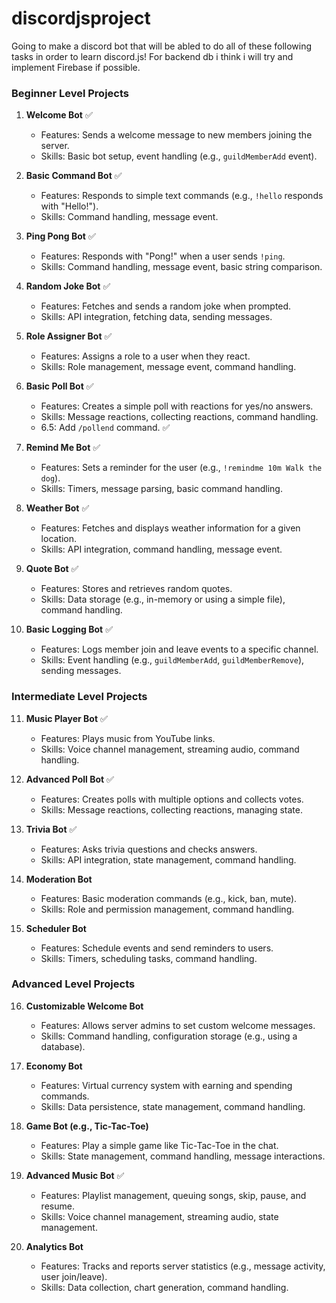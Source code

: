 # discordjsproject

Going to make a discord bot that will be abled to do all of these following tasks in order to learn discord.js!
For backend db i think i will try and implement Firebase if possible.

### Beginner Level Projects

1. **Welcome Bot** ✅
   - Features: Sends a welcome message to new members joining the server.
   - Skills: Basic bot setup, event handling (e.g., `guildMemberAdd` event).

2. **Basic Command Bot** ✅
   - Features: Responds to simple text commands (e.g., `!hello` responds with "Hello!").
   - Skills: Command handling, message event.

3. **Ping Pong Bot** ✅
   - Features: Responds with "Pong!" when a user sends `!ping`.
   - Skills: Command handling, message event, basic string comparison.

4. **Random Joke Bot** ✅
   - Features: Fetches and sends a random joke when prompted.
   - Skills: API integration, fetching data, sending messages.

5. **Role Assigner Bot** ✅
   - Features: Assigns a role to a user when they react.
   - Skills: Role management, message event, command handling.

6. **Basic Poll Bot** ✅
   - Features: Creates a simple poll with reactions for yes/no answers.
   - Skills: Message reactions, collecting reactions, command handling.
   - 6.5: Add `/pollend` command. ✅

7. **Remind Me Bot** ✅
   - Features: Sets a reminder for the user (e.g., `!remindme 10m Walk the dog`).
   - Skills: Timers, message parsing, basic command handling.

8. **Weather Bot** ✅
   - Features: Fetches and displays weather information for a given location.
   - Skills: API integration, command handling, message event.

9. **Quote Bot** ✅
   - Features: Stores and retrieves random quotes.
   - Skills: Data storage (e.g., in-memory or using a simple file), command handling.

10. **Basic Logging Bot** ✅
    - Features: Logs member join and leave events to a specific channel.
    - Skills: Event handling (e.g., `guildMemberAdd`, `guildMemberRemove`), sending messages.

### Intermediate Level Projects

11. **Music Player Bot** ✅
    - Features: Plays music from YouTube links.
    - Skills: Voice channel management, streaming audio, command handling.

12. **Advanced Poll Bot** ✅
    - Features: Creates polls with multiple options and collects votes.
    - Skills: Message reactions, collecting reactions, managing state.

13. **Trivia Bot** ✅
    - Features: Asks trivia questions and checks answers.
    - Skills: API integration, state management, command handling.

14. **Moderation Bot**
    - Features: Basic moderation commands (e.g., kick, ban, mute).
    - Skills: Role and permission management, command handling.

15. **Scheduler Bot**
    - Features: Schedule events and send reminders to users.
    - Skills: Timers, scheduling tasks, command handling.

### Advanced Level Projects

16. **Customizable Welcome Bot**
    - Features: Allows server admins to set custom welcome messages.
    - Skills: Command handling, configuration storage (e.g., using a database).

17. **Economy Bot**
    - Features: Virtual currency system with earning and spending commands.
    - Skills: Data persistence, state management, command handling.

18. **Game Bot (e.g., Tic-Tac-Toe)**
    - Features: Play a simple game like Tic-Tac-Toe in the chat.
    - Skills: State management, command handling, message interactions.

19. **Advanced Music Bot** ✅
    - Features: Playlist management, queuing songs, skip, pause, and resume.
    - Skills: Voice channel management, streaming audio, state management.

20. **Analytics Bot**
    - Features: Tracks and reports server statistics (e.g., message activity, user join/leave).
    - Skills: Data collection, chart generation, command handling.